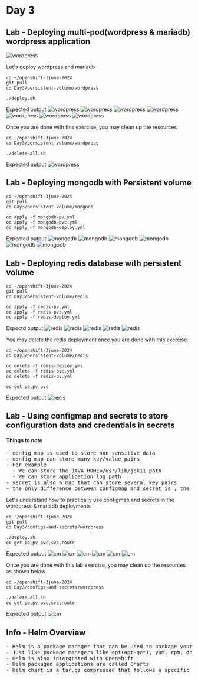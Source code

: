 # Day 3

## Lab - Deploying multi-pod(wordpress & mariadb) wordpress application

![wordpress](wordpress-dep.png)

Let's deploy wordpress and mariadb 
```
cd ~/openshift-3june-2024
git pull
cd Day3/persistent-volume/wordpress

./deploy.sh
```

Expected output
![wordpress](wordpress1.png)
![wordpress](wordpress2.png)
![wordpress](wordpress3.png)
![wordpress](wordpress4.png)
![wordpress](wordpress5.png)
![wordpress](wordpress6.png)
![wordpress](wordpress7.png)

Once you are done with this exercise, you may clean up the resources
```
cd ~/openshift-3june-2024
cd Day3/persistent-volume/wordpress

./delete-all.sh
```

Expected output
![wordpress](wordpress8.png)

## Lab - Deploying mongodb with Persistent volume
```
cd ~/openshift-3june-2024
git pull
cd Day3/persistent-volume/mongodb

oc apply -f mongodb-pv.yml
oc apply -f mongodb-pvc.yml
oc apply -f mongodb-deploy.yml
```

Expected output
![mongodb](mongodb1.png)
![mongodb](mongodb2.png)
![mongodb](mongodb3.png)
![mongodb](mongodb4.png)
![mongodb](mongodb5.png)
![mongodb](mongodb6.png)

## Lab - Deploying redis database with persistent volume
```
cd ~/openshift-3june-2024
git pull
cd Day3/persistent-volume/redis

oc apply -f redis-pv.yml
oc apply -f redis-pvc.yml
oc apply -f redis-deploy.yml
```

Expectd output
![redis](redis1.png)
![redis](redis2.png)
![redis](redis3.png)
![redis](redis4.png)
![redis](redis5.png)

You may delete the redis deployment once you are done with this exercise.
```
cd ~/openshift-3june-2024
cd Day3/persistent-volume/redis

oc delete -f redis-deploy.yml
oc delete -f redis-pvc.yml
oc delete -f redis-pv.yml

oc get po,pv,pvc
```

Expected output
![redis](redis6.png)


## Lab - Using configmap and secrets to store configuration data and credentials in secrets

#### Things to note
<pre>
- config map is used to store non-sensitive data
- config map can store many key/value pairs
- For example
  - We can store the JAVA_HOME=/usr/lib/jdk11 path 
  - We can store application log path
- secret is also a map that can store several key pairs
- the only difference between configmap and secret is , the values stores in secrets is opaque, hence we can securely store passwords, retrieve them on need basis and use them in our application
</pre>

Let's understand how to practically use configmap and secrets in the wordpress & mariadb deployments
```
cd ~/openshift-3june-2024
git pull
cd Day3/configs-and-secrets/wordpress

./deploy.sh
oc get po,pv,pvc,svc,route
```

Expected output
![cm](cm1.png)
![cm](cm2.png)
![cm](cm3.png)
![cm](cm4.png)
![cm](cm5.png)
![cm](cm6.png)

Once you are done with this lab exercise, you may clean up the resources as shown below
```
cd ~/openshift-3june-2024
cd Day3/configs-and-secrets/wordpress

./delete-all.sh
oc get po,pv,pvc,svc,route
```

Expected output
![cm](cm7.png)


## Info - Helm Overview
<pre>
- Helm is a package manager that can be used to package your kubernetes/openshift cloud native applications
- Just like package managers like apt(apt-get), yum, rpm, dnf, npm, pip are used to install,uninstall, update/upgrade softwares, we can use Helm package manager to install/uninstall/upgrade applications into Kubernetes/Openshift
- Helm is also intergrated with Openshift
- Helm packaged applications are called Charts
- Helm chart is a tar.gz compressed that follows a specific folder structure within the compressed file
</pre>
